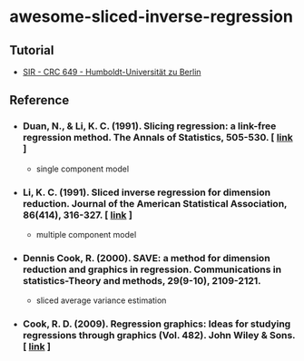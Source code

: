 # awesome-sliced-inverse-regression

## Tutorial

- [SIR - CRC 649 - Humboldt-Universität zu Berlin](http://sfb649.wiwi.hu-berlin.de/fedc_homepage/xplore/tutorials/mvahtmlnode116.html)

## Reference

- ### Duan, N., & Li, K. C. (1991). Slicing regression: a link-free regression method. The Annals of Statistics, 505-530. [ [link](https://www.jstor.org/stable/pdf/2242072.pdf?casa_token=YeEMttRd8VoAAAAA:wlwQUlO1aWhMbeMNr46gunwvN-UZqGKVgSIGYZ87gmrDQkOzk8eYK5KK4c0l9RJZksW-gwtgoOPhAPqEklYL7eUBgR8FPTXl3GCouUf6EW4g1x-NVnM) ]
     - single component model

- ### Li, K. C. (1991). Sliced inverse regression for dimension reduction. Journal of the American Statistical Association, 86(414), 316-327. [ [link](https://www.jstor.org/stable/pdf/2290563.pdf?casa_token=d_cdZojtZtkAAAAA:2kftARuB2yoS6MyL9HwMZ0d6zFkE0ylmBrWU80FJnXdh55perXAWhZyHL3pOFa2-n8BRZHvHFtlZz9RGyz5RTXoGcxAH7AYz1MBe2b799HJTcSlB-HM) ] 
     - multiple component model

- ### Dennis Cook, R. (2000). SAVE: a method for dimension reduction and graphics in regression. Communications in statistics-Theory and methods, 29(9-10), 2109-2121.
     - sliced average variance estimation

- ### Cook, R. D. (2009). Regression graphics: Ideas for studying regressions through graphics (Vol. 482). John Wiley & Sons. [ [link](https://books.google.com/books?hl=en&lr=&id=4Jh5ChKcN3cC&oi=fnd&pg=PP2&dq=regression+graphics&ots=8GUlYQ8Lq_&sig=CurcMiwNXsJVacrdTMP1VXEbEC8#v=onepage&q=regression%20graphics&f=false) ]
 
